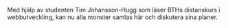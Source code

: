 ﻿Med hjälp av studenten Tim Johansson-Hugg som läser BTHs distanskurs i webbutveckling, kan nu alla monster samlas här och diskutera sina planer. 